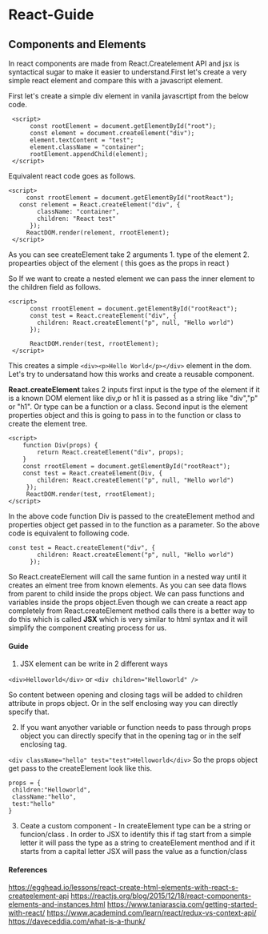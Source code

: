 # React-Guide

## Components and Elements

In react components are made from React.Createlement API and jsx is syntactical sugar to make it easier to understand.First let's create a very simple react element and compare this with a javascript element.

First let's create a simple div element in vanila javascrtipt from the below code.

```
 <script>
      const rootElement = document.getElementById("root");
      const element = document.createElement("div");
      element.textContent = "test";
      element.className = "container";
      rootElement.appendChild(element);
 </script>
```

Equivalent react code goes as follows.

```
<script>
     const rrootElement = document.getElementById("rootReact");
   const relement = React.createElement("div", {
        className: "container",
        children: "React test"
      });
     ReactDOM.render(relement, rrootElement);
 </script>

```
As you can see createElement take 2 arguments 
    1. type of the element
    2. propearties object of the element ( this goes as the props in react )
    
So If we want to create a nested element we can pass the inner element to the children field as follows.

```
<script>
      const rrootElement = document.getElementById("rootReact");
      const test = React.createElement("div", {
        children: React.createElement("p", null, "Hello world")
      });

      ReactDOM.render(test, rrootElement);
 </script>
````
This creates a simple `<div><p>Hello World</p></div>` element in the dom. Let's try to undersatand how this works and create a reusable component.

**React.createElement** takes 2 inputs first input is the type of the element if it is a known DOM element like div,p or h1 it is passed as a string like "div","p" or "h1". Or type can be a function or a class. Second input is the element properties object and this is going to pass in to the function or class to create the element tree.

```
<script>
    function Div(props) {
        return React.createElement("div", props);
    }
    const rrootElement = document.getElementById("rootReact");
    const test = React.createElement(Div, {
        children: React.createElement("p", null, "Hello world")
     });
     ReactDOM.render(test, rrootElement);
</script>

```
In the above code function Div is passed to the createElement method and properties object get passed in to the function as a parameter. So the above code is equivalent to following code.

```
const test = React.createElement("div", {
        children: React.createElement("p", null, "Hello world")
      });
```
So React.createElement will call the same funtion in a nested way until it creates an elment tree from known elements. As you can see data flows from parent to child inside the props object. We can pass functions and variables inside the props object.Even though we can create a react app completely from React.createElement method calls there is a better way to do this which is called **JSX** which is very similar to html syntax and it will simplify the component creating process for us.

#### Guide

1. JSX element can be write in 2 different ways

`<div>Helloworld</div>` or `<div children="Helloworld" />`

So content between opening and closing tags will be added to children attribute in props object. Or in the self enclosing way you can directly specify that. 

2. If you want anyother variable or function needs to pass through props object you can directly specify that in the opening tag or in the self enclosing tag.

`<div className="hello" test="test">Helloworld</div>`
So the props object get pass to the createElement look like this.
```
props = {
 children:"Helloworld",
 className:"hello",
 test:"hello"
}

```
3. Ceate a custom component - In createElement type can be a string or funcion/class . In order to JSX to identify this if  tag  start from a simple letter it will pass the type as a string to createElement menthod and if it starts from a capital letter JSX will pass the value as a function/class

#### References

https://egghead.io/lessons/react-create-html-elements-with-react-s-createelement-api
https://reactjs.org/blog/2015/12/18/react-components-elements-and-instances.html
https://www.taniarascia.com/getting-started-with-react/
https://www.academind.com/learn/react/redux-vs-context-api/
https://daveceddia.com/what-is-a-thunk/
